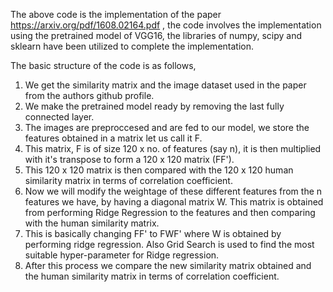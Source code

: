 The above code is the implementation of the paper https://arxiv.org/pdf/1608.02164.pdf , the code involves the implementation using the pretrained model of VGG16,
the libraries of numpy, scipy and sklearn have been utilized to complete the implementation.

The basic structure of the code is as follows,
1) We get the similarity matrix and the image dataset used in the paper from the authors github profile.
2) We make the pretrained model ready by removing the last fully connected layer.
3) The images are preproccesed and are fed to our model, we store the features obtained in a matrix let us call it F.
4) This matrix, F is of size 120 x no. of features (say n), it is then multiplied with it's transpose to form a 120 x 120 matrix (FF').
5) This 120 x 120 matrix is then compared with the 120 x 120 human similarity matrix in terms of correlation coefficient.
6) Now we will modify the weightage of these different features from the n features we have, by having a diagonal matrix W. This matrix is obtained from performing Ridge Regression to the features and then comparing with the human similarity matrix.
7) This is basically changing FF' to FWF' where W is obtained by performing ridge regression. Also Grid Search is used to find the most suitable hyper-parameter for Ridge regression.
8) After this process we compare the new similarity matrix obtained and the human similarity matrix in terms of correlation coefficient.

